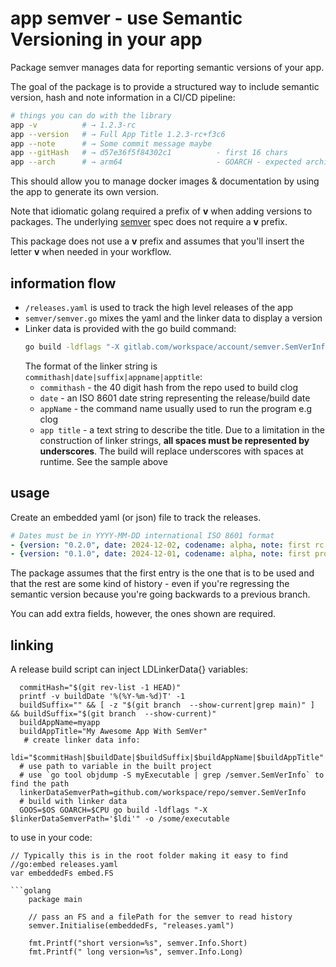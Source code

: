 # app semver - use Semantic Versioning in your app

Package semver manages data for reporting semantic versions of your app.

The goal of the package is to provide a structured way to include semantic
version, hash and note information in a CI/CD pipeline:

```sh
# things you can do with the library
app -v          # → 1.2.3-rc
app --version   # → Full App Title 1.2.3-rc+f3c6
app --note      # → Some commit message maybe
app --gitHash   # → d57e36f5f84302c1          - first 16 chars
app --arch      # → arm64                     - GOARCH - expected architecture
```

This should allow you to manage docker images & documentation by using the app
to generate its own version.

Note that idiomatic golang required a prefix of **v** when adding versions to
packages. The underlying [semver][sv] spec does not require a **v** prefix.

This package does not use a **v** prefix and assumes that you'll insert the
letter **v** when needed in your workflow.

## information flow

* `/releases.yaml` is used to track the high level releases of the app
* `semver/semver.go` mixes the yaml and the linker data to display a version
* Linker data is provided with the go build command:
  ```sh
  go build -ldflags "-X gitlab.com/workspace/account/semver.SemVerInfo=\"'x_x_x_x_HASH_x_x_x_x_x_VALUE_x_x_x_x_AS_x_x_x_x_x_TEXT_x_x_x_x_x_x|2024-07-09||myclog|Command_Line_Of_Go'" .
  ```
  The format of the linker string is `commithash|date|suffix|appname|apptitle`:
  * `commithash` - the 40 digit hash from the repo used to build clog
  * `date` - an ISO 8601 date string representing the release/build date
  * `appName` - the command name usually used to run the program e.g clog
  * `app title` - a text string to describe the title. Due to a limitation in
    the construction of linker strings, **all spaces must be represented by
    underscores**. The build will replace underscores with spaces at runtime.
    See the sample above

## usage

Create an embedded yaml (or json) file to track the releases.

```yaml
# Dates must be in YYYY-MM-DD international ISO 8601 format
- {version: "0.2.0", date: 2024-12-02, codename: alpha, note: first rc docker}
- {version: "0.1.0", date: 2024-12-01, codename: alpha, note: first prototype}

```

The package assumes that the first entry is the one that is to be used and that
the rest are some kind of history - even if you're regressing the semantic version
because you're going backwards to a previous branch.

You can add extra fields, however, the ones shown are required.

## linking

A release build script can inject LDLinkerData{} variables:

```shell
  commitHash="$(git rev-list -1 HEAD)"
  printf -v buildDate '%(%Y-%m-%d)T' -1
  buildSuffix="" && [ -z "$(git branch  --show-current|grep main)" ] && buildSuffix="$(git branch  --show-current)"
  buildAppName=myapp
  buildAppTitle="My Awesome App With SemVer"
   # create linker data info:
  ldi="$commitHash|$buildDate|$buildSuffix|$buildAppName|$buildAppTitle"
  # use path to variable in the built project
  # use `go tool objdump -S myExecutable | grep /semver.SemVerInfo` to find the path
  linkerDataSemverPath=github.com/workspace/repo/semver.SemVerInfo
  # build with linker data
  GOOS=$OS GOARCH=$CPU go build -ldflags "-X $linkerDataSemverPath='$ldi'" -o /some/executable
````

to use in your code:

```golang
// Typically this is in the root folder making it easy to find
//go:embed releases.yaml
var embeddedFs embed.FS

```golang
    package main

    // pass an FS and a filePath for the semver to read history
    semver.Initialise(embeddedFs, "releases.yaml")

    fmt.Printf("short version=%s", semver.Info.Short)
    fmt.Printf(" long version=%s", semver.Info.Long)
```

[sv]: https://semver.org/
